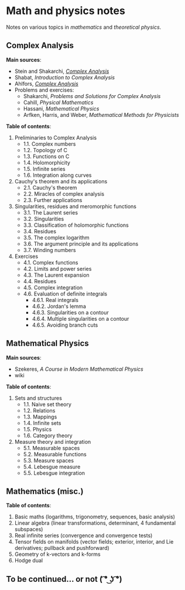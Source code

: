 # Math and physics notes

Notes on various topics in *mathematics* and *theoretical physics*.


## Complex Analysis

**Main sources**:

- Stein and Shakarchi, [*Complex Analysis*](https://www.amazon.com/Complex-Analysis-Elias-M-Stein-ebook/dp/B007K1BYD4)
- Shabat, *Introduction to Complex Analysis*
- Ahlfors, [*Complex Analysis*](https://www.amazon.com/Complex-Analysis-Lars-Ahlfors/dp/0070006571)
- Problems and exercises:
    - Shakarchi, *Problems and Solutions for Complex Analysis*
    - Cahill, *Physical Mathematics*
    - Hassani, *Mathematical Physics*
    - Arfken, Harris, and Weber, *Mathematical Methods for Physicists*

**Table of contents**:

1. Preliminaries to Complex Analysis
    - 1.1. Complex numbers
    - 1.2. Topology of C
    - 1.3. Functions on C
    - 1.4. Holomorphicity
    - 1.5. Infinite series
    - 1.6. Integration along curves
2. Cauchy's theorem and its applications
    - 2.1. Cauchy's theorem
    - 2.2. Miracles of complex analysis
    - 2.3. Further applications
3. Singularities, residues and meromorphic functions
    - 3.1. The Laurent series
    - 3.2. Singularities
    - 3.3. Classification of holomorphic functions
    - 3.4. Residues
    - 3.5. The complex logarithm
    - 3.6. The argument principle and its applications
    - 3.7. Winding numbers
4. Exercises
    - 4.1. Complex functions
    - 4.2. Limits and power series
    - 4.3. The Laurent expansion
    - 4.4. Residues
    - 4.5. Complex integration
    - 4.6. Evaluation of definite integrals
        - 4.6.1. Real integrals
        - 4.6.2. Jordan's lemma
        - 4.6.3. Singularities on a contour
        - 4.6.4. Multiple singularities on a contour
        - 4.6.5. Avoiding branch cuts


## Mathematical Physics

**Main sources**:

- Szekeres, *A Course in Modern Mathematical Physics*
- wiki

**Table of contents**:

1. Sets and structures
    - 1.1. Naive set theory
    - 1.2. Relations
    - 1.3. Mappings
    - 1.4. Infinite sets
    - 1.5. Physics
    - 1.6. Category theory
5. Measure theory and integration
    - 5.1. Measurable spaces
    - 5.2. Measurable functions
    - 5.3. Measure spaces
    - 5.4. Lebesgue measure
    - 5.5. Lebesgue integration


## Mathematics (misc.)

**Table of contents**:

1. Basic maths (logarithms, trigonometry, sequences, basic analysis)
2. Linear algebra (linear transformations, determinant, 4 fundamental subspaces)
3. Real infinite series (convergence and convergence tests)
4. Tensor fields on manifolds (vector fields; exterior, interior, and Lie derivatives; pullback and pushforward)
5. Geometry of k-vectors and k-forms
6. Hodge dual


## To be continued... or not ( ͡° ͜ʖ ͡°)

